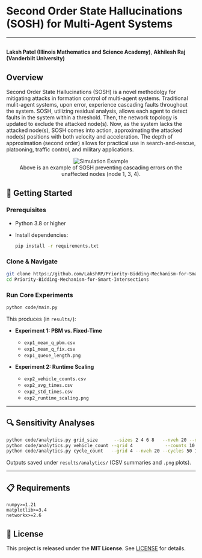 # Second Order State Hallucinations (SOSH) for Multi-Agent Systems
---

## 
**Laksh Patel (Illinois Mathematics and Science Academy)**, **Akhilesh Raj (Vanderbilt University)**
## Overview

Second Order State Hallucinations (SOSH) is a novel methodolgy for mitigating attacks in formation control of multi-agent systems. Traditional mulit-agent systems, upon error, experience cascading faults throughout the system. SOSH, utilizing residual analysis, allows each agent to detect faults in the system within a threshold. Then, the network topology is updated to exclude the attacked node(s). Now, as the system lacks the attacked node(s), SOSH comes into action, approximating the attacked node(s) positions with both velocity and acceleration. The depth of approximation (second order) allows for practical use in search-and-rescue, platooning, traffic control, and  military applications.

<div align="center">
  <img src="figures/SOSH.png" alt="Simulation Example" />
</div>
<div align="center">
  Above is an example of SOSH preventing cascading errors on the unaffected nodes (node 1, 3, 4). 
</div>

## 🚀 Getting Started

### Prerequisites

* Python 3.8 or higher
* Install dependencies:

  ```bash
  pip install -r requirements.txt
  ```

### Clone & Navigate

```bash
git clone https://github.com/LakshRP/Priority-Bidding-Mechanism-for-Smart-Intersections.git
cd Priority-Bidding-Mechanism-for-Smart-Intersections
```

### Run Core Experiments

```bash
python code/main.py
```

This produces (in `results/`):

* **Experiment 1: PBM vs. Fixed-Time**

  * `exp1_mean_q_pbm.csv`
  * `exp1_mean_q_fix.csv`
  * `exp1_queue_length.png`

* **Experiment 2: Runtime Scaling**

  * `exp2_vehicle_counts.csv`
  * `exp2_avg_times.csv`
  * `exp2_std_times.csv`
  * `exp2_runtime_scaling.png`

---

## 🔍 Sensitivity Analyses

```bash
python code/analytics.py grid_size      --sizes 2 4 6 8   --nveh 20 --duration 200 --trials 5
python code/analytics.py vehicle_count --grid 4            --counts 10 50 100 200 --duration 200 --trials 5
python code/analytics.py cycle_count   --grid 4 --nveh 20 --cycles 50 100 200 500 --duration 50 --trials 3
```

Outputs saved under `results/analytics/` (CSV summaries and `.png` plots).

---

## 📋 Requirements

```text
numpy>=1.21
matplotlib>=3.4
networkx>=2.6
```



## 📄 License

This project is released under the **MIT License**. See [LICENSE](LICENSE) for details.



